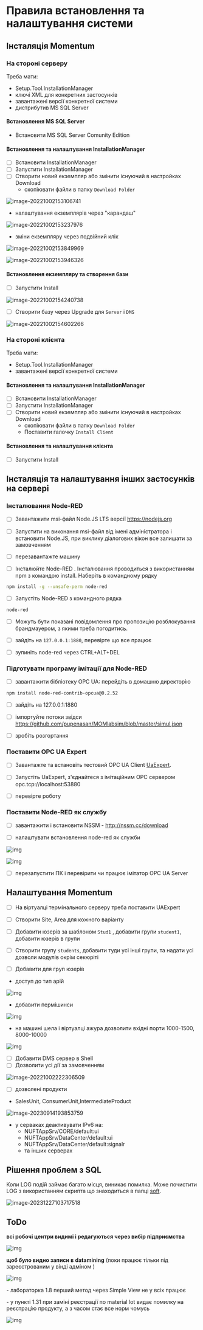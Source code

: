 # Правила встановлення та налаштування системи

## Інсталяція Momentum 

### На стороні серверу

Треба мати:

- Setup.Tool.InstallationManager
- ключі XML для конкретних застосунків
- завантажені версії конкретної системи
- дистрибутив MS SQL Server

#### Встановлення MS SQL Server

- Встановити MS SQL Server Comunity Edition

#### Встановлення та налаштування InstallationManager

- [ ] Встановити InstallationManager
- [ ] Запустити InstallationManager
- [ ] Створити новий екземпляр або змінити існуючий в настройках Download
  -  скопіювати файли в папку `Download Folder`

![image-20221002153106741](0media/image-20221002153106741.png)

- налаштування екземплярів через "карандаш" 

![image-20221002153237976](0media/image-20221002153237976.png)

- зміни екземпляру через подвійний клік

![image-20221002153849969](0media/image-20221002153849969.png)

![image-20221002153946326](0media/image-20221002153946326.png)

#### Встановлення екземпляру та створення бази

- [ ] Запустити Install

![image-20221002154240738](0media/image-20221002154240738.png)

- [ ] Створити базу через Upgrade для `Server` і `DMS`

![image-20221002154602266](0media/image-20221002154602266.png)

### На стороні клієнта

Треба мати:

- Setup.Tool.InstallationManager
- завантажені версії конкретної системи

#### Встановлення та налаштування InstallationManager

- [ ] Встановити InstallationManager
- [ ] Запустити InstallationManager
- [ ] Створити новий екземпляр або змінити існуючий в настройках Download
  -  скопіювати файли в папку `Download Folder`
  - Поставити галочку `Install Client`

#### Встановлення та налаштування клієнта

- [ ] Запустити Install

## Інсталяція та налаштування інших застосунків на сервері

### Інсталювання Node-RED

- [ ] Завантажити msi-файл Node.JS LTS версії https://nodejs.org

- [ ] Запустити на виконання msi-файл від імені адміністратора і встановити Node.JS, при виклику діалогових вікон все залишати за замовченням

- [ ] перезавантажте машину

- [ ] Інсталюйте Node-RED . Інсталювання проводиться з використанням npm з командою install. Наберіть в командному рядку

```bash
npm install -g --unsafe-perm node-red
```

- [ ] Запустіть Node-RED з командного рядка

```bash
node-red
```

- [ ] Можуть бути показані повідомлення про пропозицію розблокування брандмауером, з якими треба погодитись.

- [ ] зайдіть на `127.0.0.1:1880`, перевірте що все працює 

- [ ] зупиніть node-red через CTRL+ALT+DEL

### Підготувати програму імітації для Node-RED

- [ ] завантажити бібліотеку OPC UA: перейдіть в домашню директорію

```bash
npm install node-red-contrib-opcua@0.2.52
```

- [ ] зайдіть на 127.0.0.1:1880

- [ ] імпортуйте потоки звідси https://github.com/pupenasan/MOMlabsim/blob/master/simul.json 

- [ ] зробіть розгортання

### Поставити OPC UA Expert

- [ ] Завантажте та встановіть тестовий OPC UA Client [UaExpert](https://www.unified-automation.com/downloads/opc-ua-clients.html).

- [ ] Запустіть UaExpert, з'єднайтеся з імітаційним ОРС сервером opc.tcp://localhost:53880

- [ ] перевірте роботу 

### Поставити Node-RED як службу

- [ ] завантажити і встановити NSSM - http://nssm.cc/download 

- [ ] налаштувати встановлення node-red як служби

![img](0media/clip_image002.png)

 

![img](file:///C:/Users/OLEKSA~1/AppData/Local/Temp/msohtmlclip1/01/clip_image004.png)

- [ ] перезапустити ПК і перевірити чи працює імітатор OPC UA Server 



## Налаштування Momentum 

- [ ] На віртуалці термінального серверу треба поставити UAExpert
- [ ] Створити Site, Area для кожного варіанту 

- [ ] Добавити юзерів за шаблоном `Stud1`  , добавити групи `student1`, добавити юзерів в групи

- [ ] Створити групу `students`, добавити туди усі інші групи, та надати усі дозволи модулів окрім секюріті

- [ ] Добавити для груп юзерів

- доступ до тип арій



![img](media/1.png)

- добавити пермішинси

![img](media/2.png)

- на машині шела і віртуалці ажура дозволити вхідні порти 1000-1500, 8000-10000

![img](media/3.png)

- [ ] Добавити DMS сервер в Shell
- [ ] Дозволити усі дії за замовченням

![image-20221002222306509](0media/image-20221002222306509.png)

- [ ] дозволені продукти

- SalesUnit, ConsumerUnit,IntermediateProduct

![image-20230914193853759](media/image-20230914193853759.png)



- у серваках деактивувати IPv6 на:
  - NUFTAppSrv/CORE/default:ui
  - NUFTAppSrv/DataCenter/default:ui
  - NUFTAppSrv/DataCenter/default:signalr
  - та інших серверах

## Рішення проблем з SQL

Коли LOG подій займає багато місця, виникає помилка. Може почистити LOG з використанням скрипта що знаходиться в папці [soft](soft/).

![image-20231227103717518](media/image-20231227103717518.png) 

## ToDo

**всі робочі центри видимі і редагуються через вибір підприємства** 

![img](media/4.png)

 

**щоб було видно записи в** **datamining**  (поки працює тільки під зареєстрованим у вінді адміном )

![img](media/5.png)

 

 



 



\-     лабораторка 1.8 перший метод через Simple View не у всіх працює

\-     у пункті 1.31 при заміні реєстрації по material lot видає помилку на реєстрацію продукту, а з часом стає все норм чомусь

![img](media/6.png)

 